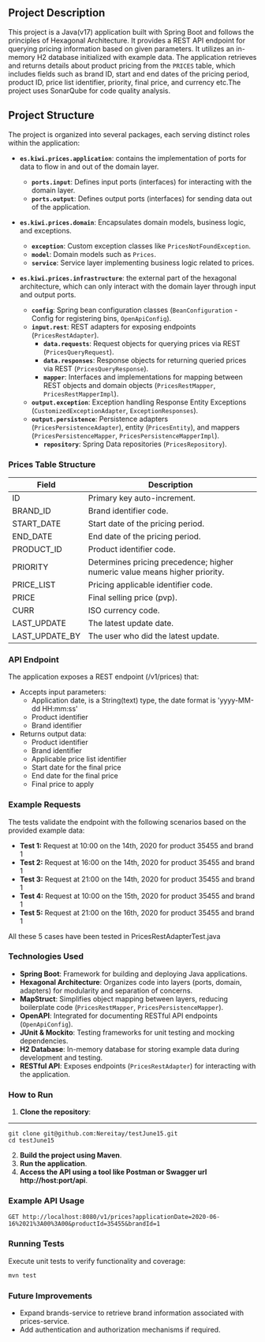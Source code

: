 ## Project Description

This project is a Java(v17) application built with Spring Boot and follows the principles of Hexagonal Architecture. It 
provides a REST 
API endpoint for querying pricing information based on given parameters. It utilizes an in-memory H2 database 
initialized with example data. The application retrieves and returns details about product pricing from the `PRICES` 
table, which includes fields such as brand ID, start and end dates of the pricing period, product ID, price list 
identifier, priority, final price, and currency etc.The project uses SonarQube for code quality analysis.

## Project Structure

The project is organized into several packages, each serving distinct roles within the application:

* **`es.kiwi.prices.application`**: contains the implementation of ports for data to flow in and out of the domain layer.

  * **`ports.input`**: Defines input ports (interfaces) for interacting with the domain layer.
  * **`ports.output`**: Defines output ports (interfaces) for sending data out of the application.
* **`es.kiwi.prices.domain`**: Encapsulates domain models, business logic, and exceptions.

  * **`exception`**: Custom exception classes like `PricesNotFoundException`.
  * **`model`**: Domain models such as `Prices`.
  * **`service`**: Service layer implementing business logic related to prices.
* **`es.kiwi.prices.infrastructure`**: the external part of the hexagonal architecture, which can only interact with the domain layer through input and output ports.

  * **`config`**: Spring bean configuration classes (`BeanConfiguration` - Config for registering bins, `OpenApiConfig`).
  * **`input.rest`**: REST adapters for exposing endpoints (`PricesRestAdapter`).
    * **`data.requests`**: Request objects for querying prices via REST (`PricesQueryRequest`).
    * **`data.responses`**: Response objects for returning queried prices via REST (`PricesQueryResponse`).
    * **`mapper`**: Interfaces and implementations for mapping between REST objects and domain objects (`PricesRestMapper`, `PricesRestMapperImpl`).
  * **`output.exception`**: Exception handling Response Entity Exceptions (`CustomizedExceptionAdapter`, 
    `ExceptionResponses`).
  * **`output.persistence`**: Persistence adapters (`PricesPersistenceAdapter`), entity (`PricesEntity`), and mappers (`PricesPersistenceMapper`, `PricesPersistenceMapperImpl`).
    * **`repository`**: Spring Data repositories (`PricesRepository`).

### Prices Table Structure

| Field          | Description                                                                 |
|----------------|-----------------------------------------------------------------------------|
| ID             | Primary key auto-increment.                                                 |
| BRAND_ID       | Brand identifier code.                                                      |
| START_DATE     | Start date of the pricing period.                                           |
| END_DATE       | End date of the pricing period.                                             |
| PRODUCT_ID     | Product identifier code.                                                    |
| PRIORITY       | Determines pricing precedence; higher numeric value means higher priority.  |
| PRICE_LIST     | Pricing applicable identifier code.                                         |
| PRICE          | Final selling price (pvp).                                                  |
| CURR           | ISO currency code.                                                          |
| LAST_UPDATE    | The latest update date.                                                     |
| LAST_UPDATE_BY | The user who did the latest update.                                         |

### API Endpoint

The application exposes a REST endpoint (/v1/prices) that:
- Accepts input parameters:
    - Application date, is a String(text) type, the date format is 'yyyy-MM-dd HH:mm:ss'
    - Product identifier
    - Brand identifier 
- Returns output data:
    - Product identifier
    - Brand identifier
    - Applicable price list identifier
    - Start date for the final price
    - End date for the final price
    - Final price to apply

### Example Requests

The tests validate the endpoint with the following scenarios based on the provided example data:
- **Test 1:** Request at 10:00 on the 14th, 2020 for product 35455 and brand 1 
- **Test 2:** Request at 16:00 on the 14th, 2020 for product 35455 and brand 1 
- **Test 3:** Request at 21:00 on the 14th, 2020 for product 35455 and brand 1 
- **Test 4:** Request at 10:00 on the 15th, 2020 for product 35455 and brand 1 
- **Test 5:** Request at 21:00 on the 16th, 2020 for product 35455 and brand 1 

All these 5 cases have been tested in PricesRestAdapterTest.java

### Technologies Used

* **Spring Boot**: Framework for building and deploying Java applications.
* **Hexagonal Architecture**: Organizes code into layers (ports, domain, adapters) for modularity and separation of concerns.
* **MapStruct**: Simplifies object mapping between layers, reducing boilerplate code (`PricesRestMapper`, `PricesPersistenceMapper`).
* **OpenAPI**: Integrated for documenting RESTful API endpoints (`OpenApiConfig`).
* **JUnit & Mockito**: Testing frameworks for unit testing and mocking dependencies.
* **H2 Database**: In-memory database for storing example data during development and testing.
* **RESTful API**: Exposes endpoints (`PricesRestAdapter`) for interacting with the application.

### How to Run

1. **Clone the repository**:
****
    git clone git@github.com:Nereitay/testJune15.git
    cd testJune15
2. **Build the project using Maven**.
3. **Run the application**.
4. **Access the API using a tool like Postman or Swagger url http://host:port/api**.

### Example API Usage

```http
GET http://localhost:8080/v1/prices?applicationDate=2020-06-16%2021%3A00%3A00&productId=35455&brandId=1
```

### Running Tests

Execute unit tests to verify functionality and coverage:

```bash
mvn test
```

### Future Improvements

- Expand brands-service to retrieve brand information associated with prices-service.
- Add authentication and authorization mechanisms if required.
